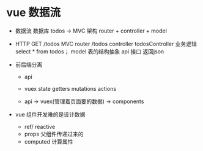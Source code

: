 # vue 数据流

- 数据流
    数据库 todos -> MVC 架构 router + controller + model

- HTTP 
    GET /todos MVC 
    router  /todos
    controller todosController 业务逻辑 select * from todos；
    model 表的结构抽象
    api 接口 返回json

- 前后端分离
    - api
    - vuex
        state  getters  mutations   actions

    - api  ->   vuex(管理着页面要的数据)    ->  components

- vue 组件开发难的是设计数据
    - ref/ reactive
    - props 父组件传递过来的
    - computed 计算属性